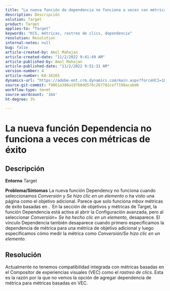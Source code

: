 ```yaml
---
title: "La nueva función de dependencia no funciona a veces con métricas de éxito"
description: Descripción
solution: Target
product: Target
applies-to: "Target"
keywords: "KCS, métricas, rastreo de clics, dependencia"
resolution: Resolution
internal-notes: null
bug: false
article-created-by: Amol Mahajan
article-created-date: "11/2/2022 9:41:49 AM"
article-published-by: Amol Mahajan
article-published-date: "11/2/2022 9:51:31 AM"
version-number: 4
article-number: KA-16165
dynamics-url: "https://adobe-ent.crm.dynamics.com/main.aspx?forceUCI=1&pagetype=entityrecord&etn=knowledgearticle&id=cc51a58e-925a-ed11-9561-6045bd006a22"
source-git-commit: f9861a388a19760dd576c267782cef7198acabd6
workflow-type: tm+mt
source-wordcount: '164'
ht-degree: 3%

---
```


# La nueva función Dependencia no funciona a veces con métricas de éxito

## Descripción

<b>Entorno</b>
Target


<b>Problema/Síntomas</b>
La nueva función Dependency no funciona cuando seleccionamos *Conversión* y *Se hizo clic en un elemento* o ha visto una página como el objetivo adicional. Parece que solo funciona *mbox* métricas de éxito basadas en . 
En la sección de objetivos y métricas de Target, la función Dependencia está activa al abrir la Configuración avanzada, pero al seleccionar *Conversión*+ *Se ha hecho clic en un elemento,* desaparece. El vínculo Dependencia también desaparece cuando primero especificamos la dependencia de métrica para una métrica de objetivo adicional y luego especificamos cómo medir la métrica como *Conversión/Se hizo clic en un elemento.*


## Resolución


Actualmente no tenemos compatibilidad integrada con métricas basadas en el Compositor de experiencias visuales (VEC) como el *rastreo de clics*. Esta es la razón por la que no vemos la opción de agregar dependencia de métrica para métricas basadas en VEC.
